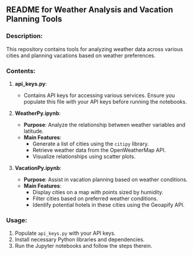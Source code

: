 ## README for Weather Analysis and Vacation Planning Tools

### Description:
This repository contains tools for analyzing weather data across various cities and planning vacations based on weather preferences.

### Contents:

1. **api_keys.py**:
   - Contains API keys for accessing various services. Ensure you populate this file with your API keys before running the notebooks.

2. **WeatherPy.ipynb**:
   - **Purpose**: Analyze the relationship between weather variables and latitude.
   - **Main Features**:
     - Generate a list of cities using the `citipy` library.
     - Retrieve weather data from the OpenWeatherMap API.
     - Visualize relationships using scatter plots.
   
3. **VacationPy.ipynb**:
   - **Purpose**: Assist in vacation planning based on weather conditions.
   - **Main Features**:
     - Display cities on a map with points sized by humidity.
     - Filter cities based on preferred weather conditions.
     - Identify potential hotels in these cities using the Geoapify API.

### Usage:
1. Populate `api_keys.py` with your API keys.
2. Install necessary Python libraries and dependencies.
3. Run the Jupyter notebooks and follow the steps therein.
